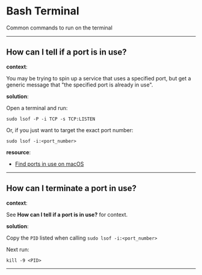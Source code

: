 # Bash Terminal

Common commands to run on the terminal

---

## How can I tell if a port is in use?

**context**:

You may be trying to spin up a service that uses a specified port, but get a generic message that "the specified port is already in use".

**solution**:

Open a terminal and run:

```
sudo lsof -P -i TCP -s TCP:LISTEN
```

Or, if you just want to target the exact port number:

```
sudo lsof -i:<port_number>
```

**resource**:
- [Find ports in use on macOS](https://www.micahsmith.com/blog/2019/09/find-ports-in-use-on-macos)

---

## How can I terminate a port in use?

**context**:

See **How can I tell if a port is in use?** for context.

**solution**:

Copy the `PID` listed when calling `sudo lsof -i:<port_number>`

Next run:

```
kill -9 <PID>
```

---